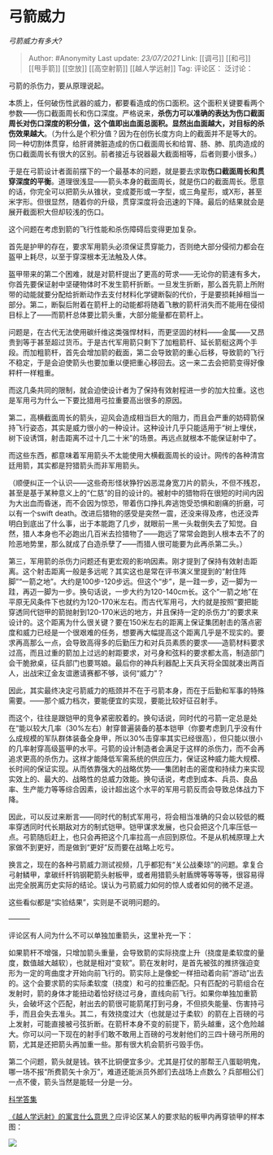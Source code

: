 # 弓箭威力
*弓箭威力有多大?*

> Author: #Anonymity
> Last update: *23/07/2021*
> Link: [[调弓]] [[和弓]] [[甩手箭]] [[空放]] [[高空射箭]] [[越人学远射]]
> Tag:
> 评论区：
> 泛讨论：

弓箭的杀伤力，要从原理说起。

本质上，任何破伤性武器的威力，都要看造成的伤口面积。这个面积关键要看两个参数——伤口截面周长和伤口深度。严格说来，**杀伤力可以准确的表达为伤口截面周长对伤口深度的积分值，这个值即出血面总面积。显然出血面越大，对目标的杀伤效果越大**。（为什么是个积分值？因为在创伤长度方向上的截面并不是等大的。同一种切割体贯穿，给肝肾脾脏造成的伤口截面周长和给胃、肠、肺、肌肉造成的伤口截面周长有很大的区别。前者接近与锐器最大截面相等，后者则要小很多。）

于是在弓箭设计者面前摆下的一个最基本的问题，就是要去求取**伤口截面周长和贯穿深度的平衡**。道理很浅显——箭头本身的截面周长，就是伤口的截面周长。愿意的话，你完全可以把箭头从锥状，变成菱形或一字型，或三角星形，或X形，甚至米字形。但很显然，随着你的升级，贯穿深度将会迅速的下降。最后的结果就会是展开截面积大但却较浅的伤口。

这个问题在考虑到箭的飞行性能和杀伤障碍后变得更加复杂。

首先是护甲的存在，要求军用箭头必须保证贯穿能力，否则绝大部分侵彻力都会在盔甲上耗尽，以至于穿深根本无法触及人体。

盔甲带来的第二个困难，就是对箭杆提出了更高的苛求——无论你的箭速有多大，你首先要保证射中坚硬物体时不发生箭杆折断。一旦发生折断，那么首先箭上所附带的动能就要分配给折断动作去支付材料化学键断裂的代价，于是要损耗掉相当一部分。第二，断裂后附着在箭杆上的动能都将随着飞散的箭杆消失而不能用在侵彻目标上了——而箭杆总体要比箭头重，大部分能量都在箭杆上。

问题是，在古代无法使用碳纤维这类强悍材料，而更坚固的材料——金属——又昂贵到等于甚至超过货币。于是古代军用箭只剩下了加粗箭杆、延长箭梃这两个手段。而加粗箭杆，首先会增加箭的截面，第二会导致箭的重心后移，导致箭的飞行不稳定，于是会迫使箭头也要加重以便把重心移回去。这一来二去会把箭变得好像秤杆一样粗重。

而这几条共同的限制，就会迫使设计者为了保持有效射程进一步的加大拉重。这也是军用弓为什么一下要比猎用弓拉重要高出很多的原因。

第二，高横截面周长的箭头，迎风会造成相当巨大的阻力，而且会严重的妨碍箭保持飞行姿态，其实是威力很小的一种设计。这种设计几乎只能适用于“树上埋伏，树下设诱饵，射击距离不过十几二十米”的场景。再远点就根本不能保证射中了。

而这些东西，都意味着军用箭头不太能使用大横截面周长的设计。网传的各种清宫廷用箭，其实都是狩猎箭头而非军用箭头。

（顺便纠正一个认识——这些奇形怪状狰狞凶恶混身宽刀片的箭头，不但不残忍，甚至是基于某种意义上的“仁慈”的目的设计的。被射中的猎物将在很短的时间内因为大出血而昏迷，而不会因为惊恐，带着伤口挣扎奔逃饱受恐惧和剧痛的折磨，可以有一个swift death。改进后猎物的感受是突然一震，还没来得及疼，也还没弄明白到底出了什么事，出于本能跑了几步，就眼前一黑一头栽倒失去了知觉。自然，猎人本身也不必跑出几百米去捡猎物了——跑远了常常会跑到人根本去不了的险恶地势里，那么就成了白造杀孽了——而猎人很可能要为此再杀第二头。）

第三，军用箭的杀伤力问题还有更宏观的影响因素。刚才提到了保持有效射击距离。这个射击距离一般是多远呢？其实这也是常在评书演义里提到的“射住阵脚”“一箭之地”。大约是100步-120步远。但这个“步”，是一跬一步，迈一脚为一跬，再迈一脚为一步。换句话说，一步大约为120-140cm长。这个“一箭之地”在平原无风条件下也就约为120-170米左右。而古代军用弓，大约就是按照“要把能穿透同代铠甲的箭抛射到120-170米远的地方，并且保持一定的杀伤力”的要求来设计的。这个距离为什么很关键？要在150米左右的距离上保证集团射击的落点密度和威力已经是一个很艰难的任务，想要再大幅提高这个距离几乎是不现实的。要求再高那么一点，会导致高得多的后勤压力和对兵员素质的要求——造箭材料要求过高，而且过重的箭加上过远的射距要求，对弓身和弦料的要求都太高，制造部门会干脆掀桌，征兵部门也要骂娘。最后你的神兵利器配上天兵天将全国就凑出两百人，出战宋辽金友谊邀请赛都不够，谈何“威力”？

因此，其实最终决定弓箭威力的瓶颈并不在于弓箭本身，而在于后勤和军事的特殊需要。——那个威力档次，要能便宜的实现，要能比较好征召射手。

而这个，往往是跟铠甲的竞争紧密胶着的。换句话说，同时代的弓箭一定总是处在“能以较大几率（30%左右）射穿普遍装备的基本铠甲（你要考虑到几乎没有什么成规模的军队群体装备全身甲，所以30%击穿率其实已经很高），但只能以很小的几率射穿高级盔甲的水平。弓箭的设计制造者会满足于这样的杀伤力，而不会再追求更高的杀伤力。这样才能降低军需系统的供应压力，保证这种威力能大规模、长时间的保证实现。从而依靠强大的战略优势——集团射击的密度和持续力来实现实效上的、最大的、战略性的总威力效能。换句话说，考虑到成本、兵员、良品率、生产能力等等综合因素，设计超出这个水平的军用弓箭反而会导致总体战力下降。

因此，可以反过来断言——同时代的制式军用弓，将会相当准确的只会以较低的概率穿透同时代长期敌对方的制式铠甲。铠甲谋求发展，也只会把这个几率压低一点。弓箭随后赶上，也只会再把这个几率拉高一点回到原位。不是从机械原理上大家做不到更好，而是做到“更好”反而要在战略上吃亏。

换言之，现在的各种弓箭威力测试视频，几乎都犯有“关公战秦琼”的问题。拿复合弓射鳞甲，拿碳纤杆钨钢靶箭头射板甲，或者用猎箭头射盾牌等等等等，很容易得出完全脱离历史实际的结论。误认为弓箭威力如何的惊人或者如何的微不足道。

这些看似都是“实验结果”，实则是不说明问题的。

———

评论区有人问为什么不可以单独加重箭头，这里补充一下：

如果箭杆不增强，只增加箭头重量，会导致箭的实际挠度上升（挠度是柔软度的量度，数值越大越软），也就是相对“变软”。箭在发射时，是首先被弦的推挤强迫变形为一定的弯曲度才开始向前飞行的。箭实际上是像蛇一样扭动着向前“游动”出去的。这个会要求箭的实际柔软度（挠度）和弓的拉重匹配。只有匹配的弓箭组合在发射时，箭的身体才能扭动着恰好绕过弓身，直线向前飞行。如果你单独加重箭头，会破坏这个匹配，射出去的箭很可能箭尾打到弓身，不但损失能量、伤害持弓手，而且会失去准头。其二，有效挠度过大（也就是过于柔软）的箭在上百磅的弓上发射，可能直接被弓弦折断。在箭杆本身不变的前提下，箭头越重，这个危险越大。你可以问一下现在的射手们敢不敢用上百磅的弓发射他们的三四十磅弓所用的箭，尤其是还把箭头再加重一些。那有很大机会箭折弓毁手伤。

第二个问题，箭头就是钱。铁不比铜便宜多少。尤其是打仗的那帮王八蛋聪明鬼，哪一场不报“所费箭矢十余万”，难道还能派员外郎们去战场上点数么？兵部相公们一点不傻，箭头当然是能轻一分是一分。

[科学答集](https://zhihu.com/collection/304168613)

[《越人学远射》的寓言什么意思？](https://www.zhihu.com/question/295727433/answer/552900673)应评论区某人的要求贴的板甲内再穿锁甲的样本图：

![](https://pic1.zhimg.com/50/v2-fb294b988de188c17976c6092002af32_hd.jpg?source=1940ef5c)
